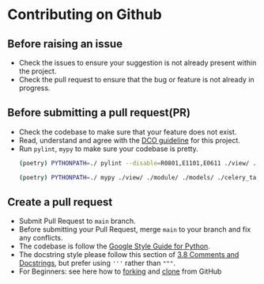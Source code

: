 # Contributing on Github

## Before raising an issue

- Check the issues to ensure your suggestion is not already present within the project.
- Check the pull request to ensure that the bug or feature is not already in progress.

## Before submitting a pull request(PR)
- Check the codebase to make sure that your feature does not exist.
- Read, understand and agree with the [DCO guideline](dco.md) for this project.
- Run `pylint`, `mypy` to make sure your codebase is pretty.
    ``` sh
    (poetry) PYTHONPATH=./ pylint --disable=R0801,E1101,E0611 ./view/ ./module/ ./models/ ./celery_task/ ./structs/ ./api/ ./main.py
    ```
    ``` sh
    (poetry) PYTHONPATH=./ mypy ./view/ ./module/ ./models/ ./celery_task/ ./structs/ ./api/ ./main.py
    ```

## Create a pull request
- Submit Pull Request to `main` branch.
- Before submitting your Pull Request, merge `main` to your branch and fix any conflicts.
- The codebase is follow the [Google Style Guide for Python](https://google.github.io/styleguide/pyguide.html).
- The docstring style please follow this section of
  [3.8 Comments and Docstrings](https://google.github.io/styleguide/pyguide.html#s3.8-comments-and-docstrings),
  but prefer using `'''` rather than `"""`.
- For Beginners: see here how to
  [forking](https://docs.github.com/en/get-started/quickstart/fork-a-repo) and
  [clone](https://docs.github.com/en/repositories/creating-and-managing-repositories/cloning-a-repository) from GitHub
